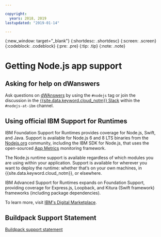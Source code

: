 ```yaml
---

copyright:
  years: 2018, 2019
lastupdated: "2019-01-14"

---
```


{:new_window: target="_blank"}
{:shortdesc: .shortdesc}
{:screen: .screen}
{:codeblock: .codeblock}
{:pre: .pre}
{:tip: .tip}
{:note: .note}

# Getting Node.js app support

## Asking for help on dWanswers

Ask questions on [dWAnswers](https://developer.ibm.com/answers/smartspace/nodejs/) by using the `#nodejs` tag or join the discussion in the [{{site.data.keyword.cloud_notm}} Slack](https://slack-invite-ibm-cloud-tech.mybluemix.net/) within the `#nodejs-at-ibm` channel.

## Using official IBM Support for Runtimes

IBM Foundation Support for Runtimes provides coverage for Node.js, Swift, and Java. Support is available for Node.js 6 and 8 LTS binaries from the [Nodejs.org](https://nodejs.org/) community, including the IBM SDK for Node.js, that uses the open-sourced [App Metrics](https://developer.ibm.com/node/monitoring-post-mortem/application-metrics-node-js/) monitoring framework.

The Node.js runtime support is available regardless of which modules you are using within your application. Support is available for wherever you want to deploy the runtime: whether that’s on your own machines, in {{site.data.keyword.cloud_notm}}, or elsewhere.

IBM Advanced Support for Runtimes expands on Foundation Support, providing coverage for Express.js, Loopback, and Kitura (Swift framework) frameworks (including package dependencies).

To learn more, visit [IBM's Digital Marketplace](https://www.ibm.com/us-en/marketplace/support-for-runtimes).

## Buildpack Support Statement

[Buildpack support statement](../runtimes/common/buildpackSupport.html)
